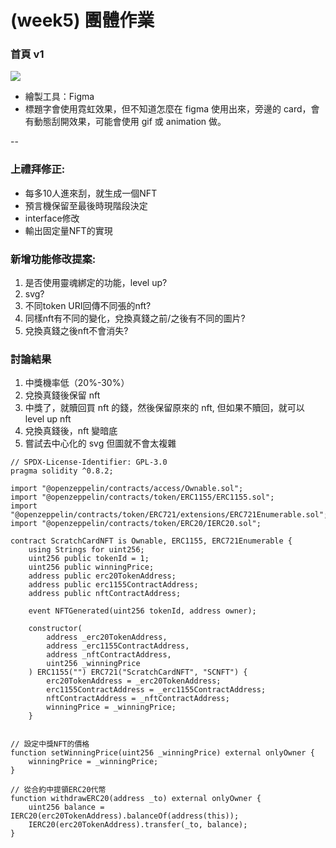 # (week5) 團體作業


### 首頁 v1

![](https://i.imgur.com/LHVbCAp.png)

* 繪製工具：Figma
* 標題字會使用霓虹效果，但不知道怎麼在 figma 使用出來，旁邊的 card，會有動態刮開效果，可能會使用 gif 或 animation 做。

--


### 上禮拜修正:
* 每多10人進來刮，就生成一個NFT
* 預言機保留至最後時現階段決定
* interface修改
* 輸出固定量NFT的實現

### 新增功能修改提案:
1. 是否使用靈魂綁定的功能，level up?
2. svg?
3. 不同token URI回傳不同張的nft?
4. 同樣nft有不同的變化，兌換真錢之前/之後有不同的圖片?
5. 兌換真錢之後nft不會消失?

### 討論結果
1. 中獎機率低（20%-30%）
2. 兌換真錢後保留 nft
3. 中獎了，就贖回買 nft 的錢，然後保留原來的 nft, 但如果不贖回，就可以 level up nft 
4. 兌換真錢後，nft 變暗底
5. 嘗試去中心化的 svg 但圖就不會太複雜

```
// SPDX-License-Identifier: GPL-3.0
pragma solidity ^0.8.2;

import "@openzeppelin/contracts/access/Ownable.sol";
import "@openzeppelin/contracts/token/ERC1155/ERC1155.sol";
import "@openzeppelin/contracts/token/ERC721/extensions/ERC721Enumerable.sol";
import "@openzeppelin/contracts/token/ERC20/IERC20.sol";

contract ScratchCardNFT is Ownable, ERC1155, ERC721Enumerable {
    using Strings for uint256;
    uint256 public tokenId = 1;
    uint256 public winningPrice;
    address public erc20TokenAddress;
    address public erc1155ContractAddress;
    address public nftContractAddress;

    event NFTGenerated(uint256 tokenId, address owner);

    constructor(
        address _erc20TokenAddress,
        address _erc1155ContractAddress,
        address _nftContractAddress,
        uint256 _winningPrice
    ) ERC1155("") ERC721("ScratchCardNFT", "SCNFT") {
        erc20TokenAddress = _erc20TokenAddress;
        erc1155ContractAddress = _erc1155ContractAddress;
        nftContractAddress = _nftContractAddress;
        winningPrice = _winningPrice;
    }


// 設定中獎NFT的價格
function setWinningPrice(uint256 _winningPrice) external onlyOwner {
    winningPrice = _winningPrice;
}

// 從合約中提領ERC20代幣
function withdrawERC20(address _to) external onlyOwner {
    uint256 balance = IERC20(erc20TokenAddress).balanceOf(address(this));
    IERC20(erc20TokenAddress).transfer(_to, balance);
}
```
